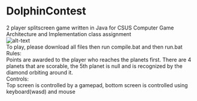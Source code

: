 # DolphinContest
2 player splitscreen game written in Java for CSUS Computer Game Architecture and Implementation class assignment
<br>
![alt-text](https://i.imgur.com/Mlpdv5v.gif)
<br>
To play, please download all files then run compile.bat and then run.bat
<br>
Rules:
<br>
Points are awarded to the player who reaches the planets first. There are 4 planets that are scorable, the 5th planet is null and is recognized by the diamond orbiting around it.
<br>
Controls:
<br>
Top screen is controlled by a gamepad, bottom screen is controlled using keyboard(wasd) and mouse
